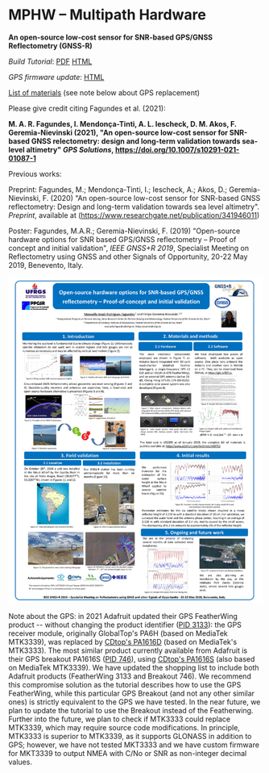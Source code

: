 # MPHW – Multipath Hardware
**An open-source low-cost sensor for SNR-based GPS/GNSS Reflectometry (GNSS-R)**

*Build Tutorial*: [PDF](https://github.com/fgnievinski/mphw/blob/master/docs/Tutorial%20MPHW%20GNSS-R.pdf) [HTML](https://docs.google.com/document/d/e/2PACX-1vQWZE0kOz02pycYrD1TnTDzAgdpxIq0RMhyQfiYGw8P_tUOE7rEuvWMlt8Ty0SoXUEcO8JzxejXl3Y9/pub)

*GPS firmware update*: [HTML](https://docs.google.com/document/d/e/2PACX-1vRgaPN-DwLWykGz24BXa2qgG28hbRy6T5IGEQxT7q4LyCSPI0ueQJESf09gBgwl8dzqlyp1pLM3dm-V/pub)

[List of materials](https://www.adafruit.com/wishlists/469752)
(see note below about GPS replacement)

Please give credit citing Fagundes et al. (2021):

**M. A. R. Fagundes, I. Mendonça-Tinti, A. L. Iescheck, D. M. Akos, F. Geremia-Nievinski (2021), "An open-source low-cost sensor for SNR-based GNSS relectometry: design and long-term validation towards sea-level altimetry" *GPS Solutions*, https://doi.org/10.1007/s10291-021-01087-1**

Previous works:

Preprint: Fagundes, M.; Mendonça-Tinti, I.; Iescheck, A.; Akos, D.; Geremia-Nievinski, F. (2020) "An open-source low-cost sensor for SNR-based GNSS reflectometry: Design and long-term validation towards sea level altimetry". *Preprint*, available at (https://www.researchgate.net/publication/341946011)

Poster: Fagundes, M.A.R.; Geremia-Nievinski, F. (2019) "Open-source hardware options for SNR based GPS/GNSS reflectometry – Proof of concept and initial validation", *IEEE GNSS+R 2019*, Specialist Meeting on Reflectometry using GNSS and other Signals of Opportunity, 20-22 May 2019, Benevento, Italy. 

![poster](https://raw.githubusercontent.com/fgnievinski/mphw/master/docs/poster_pre_revisao7b.jpg)

Note about the GPS: in 2021 Adafruit updated their GPS FeatherWing product -- without changing the product identifier ([PID 3133](https://www.adafruit.com/product/3133)): the GPS receiver module, originally GlobalTop's PA6H (based on MediaTek MTK3339), was replaced by [CDtop's PA1616D](https://www.cdtop-tech.com/products/pa1616d) (based on MediaTek's MTK3333). The most similar product currently available from Adafruit is their GPS breakout PA1616S ([PID 746](https://www.adafruit.com/product/746)), using [CDtop's PA1616S](https://www.cdtop-tech.com/products/pa1616s) (also based on MediaTek MTK3339). We have updated the shopping list to include both Adafruit products (FeatherWing 3133 and Breakout 746). We recommend this compromise solution as the tutorial describes how to use the GPS FeatherWing, while this particular GPS Breakout (and not any other similar ones) is strictly equivalent to the GPS we have tested. In the near future, we plan to update the tutorial to use the Breakout instead of the Featherwing. Further into the future, we plan to check if MTK3333 could replace MTK3339, which may require source code modifications. In principle, MTK3333 is superior to MTK3339, as it supports GLONASS in addition to GPS; however, we have not tested MKT3333 and we have custom firmware for MKT3339 to output NMEA with C/No or SNR as non-integer decimal values.
